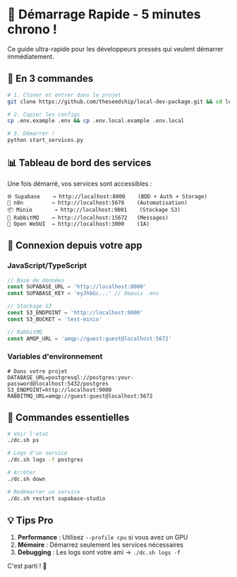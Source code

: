 # 🏃 Démarrage Rapide - 5 minutes chrono !

Ce guide ultra-rapide pour les développeurs pressés qui veulent démarrer immédiatement.

## 🎯 En 3 commandes

```bash
# 1. Cloner et entrer dans le projet
git clone https://github.com/theseedship/local-dev-package.git && cd local-dev-package

# 2. Copier les configs
cp .env.example .env && cp .env.local.example .env.local

# 3. Démarrer !
python start_services.py
```

## 📊 Tableau de bord des services

Une fois démarré, vos services sont accessibles :

```
🌐 Supabase    → http://localhost:8000    (BDD + Auth + Storage)
🤖 n8n         → http://localhost:5678    (Automatisation)
📦 Minio       → http://localhost:9001    (Stockage S3)
🐰 RabbitMQ    → http://localhost:15672   (Messages)
🧠 Open WebUI  → http://localhost:3000    (IA)
```

## 🔌 Connexion depuis votre app

### JavaScript/TypeScript
```javascript
// Base de données
const SUPABASE_URL = 'http://localhost:8000'
const SUPABASE_KEY = 'eyJhbGc...' // Depuis .env

// Stockage S3
const S3_ENDPOINT = 'http://localhost:9000'
const S3_BUCKET = 'test-minio'

// RabbitMQ
const AMQP_URL = 'amqp://guest:guest@localhost:5672'
```

### Variables d'environnement
```env
# Dans votre projet
DATABASE_URL=postgresql://postgres:your-password@localhost:5432/postgres
S3_ENDPOINT=http://localhost:9000
RABBITMQ_URL=amqp://guest:guest@localhost:5672
```

## 🛑 Commandes essentielles

```bash
# Voir l'état
./dc.sh ps

# Logs d'un service
./dc.sh logs -f postgres

# Arrêter
./dc.sh down

# Redémarrer un service
./dc.sh restart supabase-studio
```

## 💡 Tips Pro

1. **Performance** : Utilisez `--profile cpu` si vous avez un GPU
2. **Mémoire** : Démarrez seulement les services nécessaires
3. **Debugging** : Les logs sont votre ami → `./dc.sh logs -f`

C'est parti ! 🚀